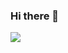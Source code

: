 ### Hi there 👋

<!--
**yugcho/yugcho** is a ✨ _special_ ✨ repository because its `README.md` (this file) appears on your GitHub profile.

Here are some ideas to get you started:

- 🔭 I’m currently working on ...
- 🌱 I’m currently learning ...
- 👯 I’m looking to collaborate on ...
- 🤔 I’m looking for help with ...
- 💬 Ask me about ...
- 📫 How to reach me: ...
- 😄 Pronouns: ...
- ⚡ Fun fact: ...
-->
<!--배지영역-->
<a href="www.linkedin.com/in/yugcho" target="_blank"><img src="https://img.shields.io/badge/LinkedIn-#0A66C2?style=flat-square&logo=LinkedIn&logoColor=white"/></a>
